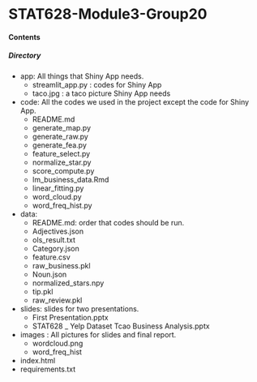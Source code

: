 # STAT628-Module3-Group20

#### Contents
##### Directory
- app: All things that Shiny App needs.
    - streamlit_app.py : codes for Shiny App
    - taco.jpg : a taco picture Shiny App needs
- code: All the codes we used in the project except the code for Shiny App.
    - README.md		
    - generate_map.py
    - generate_raw.py
    - generate_fea.py		
    - feature_select.py	
    - normalize_star.py		
    - score_compute.py
    - lm_business_data.Rmd
    - linear_fitting.py	
    - word_cloud.py	
    - word_freq_hist.py
- data:  					
    - README.md: order that codes should be run.
    - Adjectives.json		
    - ols_result.txt
    - Category.json		
    - feature.csv		
    - raw_business.pkl
    - Noun.json		
    - normalized_stars.npy
    - tip.pkl
    - raw_review.pkl
- slides: slides for two presentations.
    - First Presentation.pptx
    - STAT628 _ Yelp Dataset Tcao Business Analysis.pptx
- images : All pictures for slides and final report.
    - wordcloud.png
    - word_freq_hist
- index.html		
- requirements.txt
